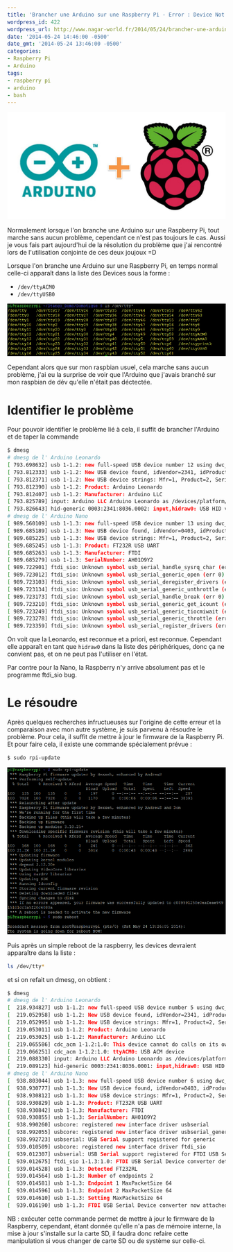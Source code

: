 ```yaml
---
title: 'Brancher une Arduino sur une Raspberry Pi - Error : Device Not Detected'
wordpress_id: 422
wordpress_url: http://www.nagar-world.fr/2014/05/24/brancher-une-arduino-sur-un-raspberry/
date: '2014-05-24 14:46:00 -0500'
date_gmt: '2014-05-24 13:46:00 -0500'
categories:
- Raspberry Pi
- Arduino
tags:
- raspberry pi
- arduino
- bash
---
```


![image](/assets/images/uploads/2014/05/ArdyPi.jpg)

Normalement lorsque l'on branche une Arduino sur une Raspberry Pi, tout marche sans aucun problème, cependant ce n'est pas toujours le cas. Aussi je vous fais part aujourd'hui de la résolution du problème que j'ai rencontré lors de l'utilisation conjointe de ces deux joujoux =D

Lorsque l'on branche une Arduino sur une Raspberry Pi, en temps normal celle-ci apparaît dans la liste des Devices sous la forme :

- `/dev/ttyACM0`
- `/dev/ttyUSB0`

[![alt](/assets/images/uploads/2014/05/Device.png)](/assets/images/uploads/2014/05/Device.png)

Cependant alors que sur mon raspbian usuel, cela marche sans aucun problème, j'ai eu la surprise de voir que l'Arduino que j'avais branché sur mon raspbian de dév qu'elle n'était pas déctectée.

# Identifier le problème

Pour pouvoir identifier le problème lié à cela, il suffit de brancher l'Arduino et de taper la commande

```bash
$ dmesg
# dmesg de l' Arduino Leonardo
[ 793.698632] usb 1-1.2: new full-speed USB device number 12 using dwc_otg
[ 793.812333] usb 1-1.2: New USB device found, idVendor=2341, idProduct=8036
[ 793.812371] usb 1-1.2: New USB device strings: Mfr=1, Product=2, SerialNumber=0
[ 793.812390] usb 1-1.2: Product: Arduino Leonardo
[ 793.812407] usb 1-1.2: Manufacturer: Arduino LLC
[ 793.825789] input: Arduino LLC Arduino Leonardo as /devices/platform/bcm2708_usb/usb1/1-1/1-1.2/1-1.2:1.2/input/input1
[ 793.826643] hid-generic 0003:2341:8036.0002: input,hidraw0: USB HID v1.01 Mouse [Arduino LLC Arduino Leonardo] on usb-bcm2708_usb-1.2/input2
# dmesg de l' Arduino Nano
[ 989.560109] usb 1-1.3: new full-speed USB device number 13 using dwc_otg
[ 989.685189] usb 1-1.3: New USB device found, idVendor=0403, idProduct=6001
[ 989.685225] usb 1-1.3: New USB device strings: Mfr=1, Product=2, SerialNumber=3
[ 989.685245] usb 1-1.3: Product: FT232R USB UART
[ 989.685263] usb 1-1.3: Manufacturer: FTDI
[ 989.685279] usb 1-1.3: SerialNumber: AH01O9Y2
[ 989.722901] ftdi_sio: Unknown symbol usb_serial_handle_sysrq_char (err 0)
[ 989.723012] ftdi_sio: Unknown symbol usb_serial_generic_open (err 0)
[ 989.723103] ftdi_sio: Unknown symbol usb_serial_deregister_drivers (err 0)
[ 989.723134] ftdi_sio: Unknown symbol usb_serial_generic_unthrottle (err 0)
[ 989.723173] ftdi_sio: Unknown symbol usb_serial_handle_break (err 0)
[ 989.723210] ftdi_sio: Unknown symbol usb_serial_generic_get_icount (err 0)
[ 989.723249] ftdi_sio: Unknown symbol usb_serial_generic_tiocmiwait (err 0)
[ 989.723278] ftdi_sio: Unknown symbol usb_serial_generic_throttle (err 0)
[ 989.723359] ftdi_sio: Unknown symbol usb_serial_register_drivers (err 0)
```

On voit que la Leonardo, est reconnue et a priori, est reconnue. Cependant elle apparaît en tant que `hidraw0` dans la liste des périphériques, donc ça ne convient pas, et on ne peut pas l'utiliser en l'état.

Par contre pour la Nano, la Raspberry n'y arrive absolument pas et le programme ftdi_sio bug.

# Le résoudre

Après quelques recherches infructueuses sur l'origine de cette erreur et la comparaison avec mon autre système, je suis parvenu à résoudre le problème. Pour cela, il suffit de mettre à jour le firmware de la Raspberry Pi. Et pour faire cela, il existe une commande spécialement prévue :

```bash
$ sudo rpi-update
```

[![alt](/assets/images/uploads/2014/05/rpi-update.png)](/assets/images/uploads/2014/05/rpi-update.png)

Puis après un simple reboot de la raspberry, les devices devraient apparaître dans la liste :

```bash
ls /dev/tty*
```

et si on refait un dmesg, on obtient :

```bash
$ dmesg
# dmesg de l' Arduino Leonardo
[  218.934827] usb 1-1.2: new full-speed USB device number 5 using dwc_otg
[  219.052958] usb 1-1.2: New USB device found, idVendor=2341, idProduct=8036
[  219.052995] usb 1-1.2: New USB device strings: Mfr=1, Product=2, SerialNumber=0
[  219.053011] usb 1-1.2: Product: Arduino Leonardo
[  219.053025] usb 1-1.2: Manufacturer: Arduino LLC
[  219.065586] cdc_acm 1-1.2:1.0: This device cannot do calls on its own. It is not a modem.
[  219.066251] cdc_acm 1-1.2:1.0: ttyACM0: USB ACM device
[  219.088330] input: Arduino LLC Arduino Leonardo as /devices/platform/bcm2708_usb/usb1/1-1/1-1.2/1-1.2:1.2/input/input0
[  219.089123] hid-generic 0003:2341:8036.0001: input,hidraw0: USB HID v1.01 Mouse [Arduino LLC Arduino Leonardo] on usb-bcm2708_usb-1.2/input2
# dmesg de l' Arduino Nano
[  938.803044] usb 1-1.3: new full-speed USB device number 6 using dwc_otg
[  938.930777] usb 1-1.3: New USB device found, idVendor=0403, idProduct=6001
[  938.930812] usb 1-1.3: New USB device strings: Mfr=1, Product=2, SerialNumber=3
[  938.930829] usb 1-1.3: Product: FT232R USB UART
[  938.930842] usb 1-1.3: Manufacturer: FTDI
[  938.930855] usb 1-1.3: SerialNumber: AH01O9Y2
[  938.990260] usbcore: registered new interface driver usbserial
[  938.992055] usbcore: registered new interface driver usbserial_generic
[  938.992723] usbserial: USB Serial support registered for generic
[  939.010509] usbcore: registered new interface driver ftdi_sio
[  939.012307] usbserial: USB Serial support registered for FTDI USB Serial Device
[  939.012675] ftdi_sio 1-1.3:1.0: FTDI USB Serial Device converter detected
[  939.014528] usb 1-1.3: Detected FT232RL
[  939.014564] usb 1-1.3: Number of endpoints 2
[  939.014581] usb 1-1.3: Endpoint 1 MaxPacketSize 64
[  939.014596] usb 1-1.3: Endpoint 2 MaxPacketSize 64
[  939.014610] usb 1-1.3: Setting MaxPacketSize 64
[  939.016190] usb 1-1.3: FTDI USB Serial Device converter now attached to ttyUSB0
```

NB : exécuter cette commande permet de mettre à jour le firmware de la Raspberry, cependant, étant donnée qu'elle n'a pas de mémoire interne, la mise à jour s'installe sur la carte SD, il faudra donc refaire cette manipulation si vous changer de carte SD ou de système sur celle-ci.
